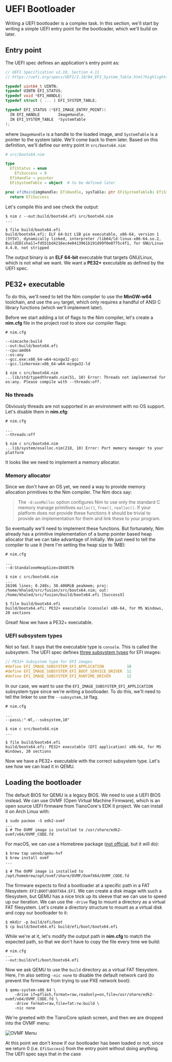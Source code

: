 # UEFI Bootloader

Writing a UEFI bootloader is a complex task. In this section, we'll start by writing a simple UEFI entry point for the bootloader, which we'll build on later.

## Entry point

The UEFI spec defines an application's entry point as:

```c
// UEFI Specification v2.10, Section 4.11
// https://uefi.org/specs/UEFI/2.10/04_EFI_System_Table.html?highlight=efi_system_table#efi-image-entry-point

typedef uint64_t UINTN;
typedef UINTN EFI_STATUS;
typedef void *EFI_HANDLE;
typedef struct { ... } EFI_SYSTEM_TABLE;

typedef EFI_STATUS (*EFI_IMAGE_ENTRY_POINT)(
  IN EFI_HANDLE        ImageHandle,
  IN EFI_SYSTEM_TABLE  *SystemTable
);
```

where `ImageHandle` is a handle to the loaded image, and `SystemTable` is a pointer to the system table. We'll come back to them later. Based on this definition, we'll define our entry point in `src/bootx64.nim`:

```nim
# src/bootx64.nim

type
  EfiStatus = enum
    EfiSuccess = 0
  EfiHandle = pointer
  EFiSystemTable = object  # to be defined later

proc efiMain(imgHandle: EfiHandle, sysTable: ptr EFiSystemTable): EfiStatus {.exportc.} =
  return EfiSuccess
```

Let's compile this and see check the output:

```sh-session
$ nim c --out:build/bootx64.efi src/bootx64.nim
...

$ file build/bootx64.efi
build/bootx64.efi: ELF 64-bit LSB pie executable, x86-64, version 1 (SYSV), dynamically linked, interpreter /lib64/ld-linux-x86-64.so.2, BuildID[sha1]=fd551bd4216ec4e0413961b191d99f0e0775c4f1, for GNU/Linux 4.4.0, not stripped
```

The output binary is an **ELF 64-bit** executable that targets GNU/Linux, which is not what we want. We want a **PE32+** executable as defined by the UEFI spec.

## PE32+ executable

To do this, we'll need to tell the Nim compiler to use the **MinGW-w64** toolchain, and use the `any` target, which only requires a handful of ANSI C library functions (which we'll implement later).

Before we start adding a lot of flags to the Nim compiler, let's create a **nim.cfg** file in the project root to store our compiler flags:

```properties
# nim.cfg

--nimcache:build
--out:build/bootx64.efi
--cpu:amd64
--os:any
--gcc.exe:x86_64-w64-mingw32-gcc
--gcc.linkerexe:x86_64-w64-mingw32-ld
```

```sh-session
$ nim c src/bootx64.nim
...lib/std/typedthreads.nim(51, 10) Error: Threads not implemented for os:any. Please compile with --threads:off.
```

### No threads

Obviously threads are not supported in an environment with no OS support. Let's disable them in **nim.cfg**:

```properties
# nim.cfg

...
--threads:off
```

```sh-session
$ nim c src/bootx64.nim
...lib/system/osalloc.nim(218, 10) Error: Port memory manager to your platform
```

It looks like we need to implement a memory allocator.

### Memory allocator

Since we don't have an OS yet, we need a way to provide memory allocation primitives to the Nim compiler.  The Nim docs say:

> The `-d:useMalloc` option configures Nim to use only the standard C memory manage primitives `malloc()`, `free()`, `realloc()`. If your platform does not provide these functions it should be trivial to provide an implementation for them and link these to your program.

So eventually we'll need to implement these functions. But fortunately, Nim already has a primitive implementation of a bump pointer based heap allocator that we can take advantage of initially. We just need to tell the compiler to use it (here I'm setting the heap size to 1MB):

```properties
# nim.cfg

...
--d:StandaloneHeapSize=1048576
```

```sh-session
$ nim c src/bootx64.nim
...
26196 lines; 0.248s; 30.406MiB peakmem; proj: /home/khaled/src/fusion/src/bootx64.nim; out: /home/khaled/src/fusion/build/bootx64.efi [SuccessX]

$ file build/bootx64.efi
build/bootx64.efi: PE32+ executable (console) x86-64, for MS Windows, 20 sections
```

Great! Now we have a PE32+ executable.

### UEFI subsystem types

Not so fast. It says that the executable type is `console`. This is called the subsystem. The UEFI spec defines [three subsystem types](https://uefi.org/specs/UEFI/2.10/02_Overview.html?highlight=pe32#uefi-images) for EFI images:

```c
// PE32+ Subsystem type for EFI images
#define EFI_IMAGE_SUBSYSTEM_EFI_APPLICATION          10
#define EFI_IMAGE_SUBSYSTEM_EFI_BOOT_SERVICE_DRIVER  11
#define EFI_IMAGE_SUBSYSTEM_EFI_RUNTIME_DRIVER       12
```

In our case, we want to use the `EFI_IMAGE_SUBSYSTEM_EFI_APPLICATION` subsystem type since we're writing a bootloader. To do this, we'll need to tell the linker to use the `--subsystem,10` flag. 

```properties
# nim.cfg

...
--passL:"-Wl,--subsystem,10"
```

```sh-session
$ nim c src/bootx64.nim
...

$ file build/bootx64.efi
build/bootx64.efi: PE32+ executable (EFI application) x86-64, for MS Windows, 20 sections
```

Now we have a PE32+ executable with the correct subsystem type. Let's see how we can load it in QEMU.

## Loading the bootloader

The default BIOS for QEMU is a legacy BIOS. We need to use a UEFI BIOS instead. We can use OVMF (Open Virtual Machine Firmware), which is an open source UEFI firmware from TianoCore's EDK II project. We can install it on Arch Linux with:

```sh-session
$ sudo pacman -S edk2-ovmf
...
$ # The OVMF image is installed to /usr/share/edk2-ovmf/x64/OVMF_CODE.fd
```

For macOS, we can use a Homebrew package ([not official][1], but it will do):

```sh-session
$ brew tap uenob/qemu-hvf
$ brew install ovmf
...

$ # The OVMF image is installed to /opt/homebrew/opt/ovmf/share/OVMF/OvmfX64/OVMF_CODE.fd
```

The firmware expects to find a bootloader at a specific path in a FAT filesystem: `EFI\BOOT\BOOTX64.EFI`. We can create a disk image with such a filesystem, but QEMU has a nice trick up its sleeve that we can use to speed up our iteration. We can use the `-drive` flag to mount a directory as a virtual FAT filesystem. Let's create a directory structure to mount as a virtual disk and copy our bootloader to it:

```sh-session
$ mkdir -p build/efi/boot
$ cp build/bootx64.efi build/efi/boot/bootx64.efi
``` 

While we're at it, let's modify the output path in **nim.cfg** to match the expected path, so that we don't have to copy the file every time we build:

```properties
# nim.cfg
...
--out:build/efi/boot/bootx64.efi
```

Now we ask QEMU to use the `build` directory as a virtual FAT filesystem. Here, I'm also setting `-nic none` to disable the default network card (to prevent the firmware from trying to use PXE network boot):

```sh-session
$ qemu-system-x86_64 \
    -drive if=pflash,format=raw,readonly=on,file=/usr/share/edk2-ovmf/x64/OVMF_CODE.fd \
    -drive format=raw,file=fat:rw:build \
    -nic none
```

We're greeted with the TianoCore splash screen, and then we are dropped into the OVMF menu:

![OVMF Menu](ovmf-menu.png)


At this point we don't know if our bootloader has been loaded or not, since we return 0 (i.e. `EfiSuccess`) from the entry point without doing anything. The UEFI spec says that in the case 


[1]: https://gist.github.com/haharoit/a81fecd847003626ef9ef700e4901d15
